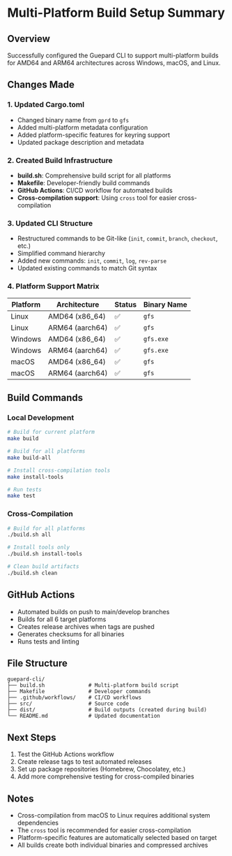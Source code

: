 # Multi-Platform Build Setup Summary

## Overview
Successfully configured the Guepard CLI to support multi-platform builds for AMD64 and ARM64 architectures across Windows, macOS, and Linux.

## Changes Made

### 1. Updated Cargo.toml
- Changed binary name from `gprd` to `gfs`
- Added multi-platform metadata configuration
- Added platform-specific features for keyring support
- Updated package description and metadata

### 2. Created Build Infrastructure
- **build.sh**: Comprehensive build script for all platforms
- **Makefile**: Developer-friendly build commands
- **GitHub Actions**: CI/CD workflow for automated builds
- **Cross-compilation support**: Using `cross` tool for easier cross-compilation

### 3. Updated CLI Structure
- Restructured commands to be Git-like (`init`, `commit`, `branch`, `checkout`, etc.)
- Simplified command hierarchy
- Added new commands: `init`, `commit`, `log`, `rev-parse`
- Updated existing commands to match Git syntax

### 4. Platform Support Matrix
| Platform | Architecture | Status | Binary Name |
|----------|-------------|--------|-------------|
| Linux    | AMD64 (x86_64) | ✅ | `gfs` |
| Linux    | ARM64 (aarch64) | ✅ | `gfs` |
| Windows  | AMD64 (x86_64) | ✅ | `gfs.exe` |
| Windows  | ARM64 (aarch64) | ✅ | `gfs.exe` |
| macOS    | AMD64 (x86_64) | ✅ | `gfs` |
| macOS    | ARM64 (aarch64) | ✅ | `gfs` |

## Build Commands

### Local Development
```bash
# Build for current platform
make build

# Build for all platforms
make build-all

# Install cross-compilation tools
make install-tools

# Run tests
make test
```

### Cross-Compilation
```bash
# Build for all platforms
./build.sh all

# Install tools only
./build.sh install-tools

# Clean build artifacts
./build.sh clean
```

## GitHub Actions
- Automated builds on push to main/develop branches
- Builds for all 6 target platforms
- Creates release archives when tags are pushed
- Generates checksums for all binaries
- Runs tests and linting

## File Structure
```
guepard-cli/
├── build.sh              # Multi-platform build script
├── Makefile              # Developer commands
├── .github/workflows/    # CI/CD workflows
├── src/                  # Source code
├── dist/                 # Build outputs (created during build)
└── README.md             # Updated documentation
```

## Next Steps
1. Test the GitHub Actions workflow
2. Create release tags to test automated releases
3. Set up package repositories (Homebrew, Chocolatey, etc.)
4. Add more comprehensive testing for cross-compiled binaries

## Notes
- Cross-compilation from macOS to Linux requires additional system dependencies
- The `cross` tool is recommended for easier cross-compilation
- Platform-specific features are automatically selected based on target
- All builds create both individual binaries and compressed archives
